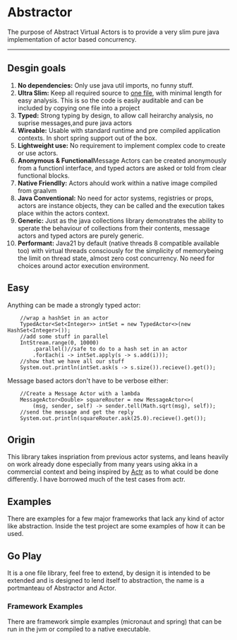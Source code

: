 # Abstractor

The purpose of Abstract Virtual Actors is to provide a very slim pure java implementation of actor based concurrency.

---

## Desgin goals
1. **No dependencies:** Only use java util imports, no funny stuff.
2. **Ultra Slim:** Keep all required source to [one file](https://github.com/gfiford/abstractor/blob/main/abstractor-core/src/main/java/com/fiford/Abstractor.java), with minimal length for easy analysis. This is so the code is easily auditable and can be included by copying one file into a project
3. **Typed:** Strong typing by design, to allow call heirarchy analysis, no suprise messages,and pure java actors
4. **Wireable:** Usable with standard runtime and pre compiled application contexts. In short spring support out of the box.
5. **Lightweight use:** No requirement to implement complex code to create or use actors.
6. **Anonymous & Functional**Message Actors can be created anonymously from a functionl interface, and typed actors are asked or told from clear functional blocks.
7. **Native Friendlly:** Actors ahould work within a native image compiled from graalvm
8. **Java Conventional:** No need for actor systems, registries or props, actors are instance objects, they can be called and the execution takes place within the actors context.
9. **Generic:** Just as the java collections library demonstrates the ability to sperate the behaviour of collections from their contents, message actors and typed actors are purely generic.
10. **Performant:** Java21 by default (native threads 8 compatible available too) with virtual threads consciously for the simplicity of memorybeing the limit on thread state, almost zero cost concurrency. No need for choices around actor execution environment.

## Easy
Anything can be made a strongly typed actor:

        //wrap a hashSet in an actor
        TypedActor<Set<Integer>> intSet = new TypedActor<>(new HashSet<Integer>());
        //add some stuff in parallel
        IntStream.range(0, 10000)
            .parallel()//safe to do to a hash set in an actor
            .forEach(i -> intSet.apply(s -> s.add(i)));
        //show that we have all our stuff
        System.out.println(intSet.ask(s -> s.size()).recieve().get());

Message based actors don't have to be verbose either:

        //Create a Message Actor with a lambda
        MessageActor<Double> squareRouter = new MessageActor<>(
            (msg, sender, self) -> sender.tell(Math.sqrt(msg), self));
        //send the message and get the reply
        System.out.println(squareRouter.ask(25.0).recieve().get());


## Origin
This library takes inspriation from previous actor systems, and leans heavily on work already done especially from many years using akka in a commercial context and being inspired by [Actr](https://github.com/zakgof/actr) as to what could be done differently. I have borrowed much of the test cases from actr.

## Examples
There are examples for a few major frameworks that lack any kind of actor like abstraction. Inside the test project are some examples of how it can be used.

## Go Play
It is a one file library, feel free to extend, by design it is intended to be extended and is designed to lend itself to abstraction, the name is a portmanteau of Abstractor and Actor.

### Framework Examples
There are framework simple examples (micronaut and spring) that can be run in the jvm or compiled to a native executable.